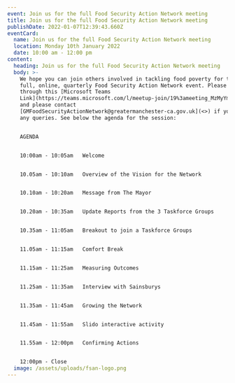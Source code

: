 ```yaml
---
event: Join us for the full Food Security Action Network meeting
title: Join us for the full Food Security Action Network meeting
publishDate: 2022-01-07T12:39:43.660Z
eventCard:
  name: Join us for the full Food Security Action Network meeting
  location: Monday 10th January 2022
  date: 10:00 am - 12:00 pm
content:
  heading: Join us for the full Food Security Action Network meeting
  body: >-
    We hope you can join others involved in tackling food poverty for the next
    full, online, quarterly Food Security Action Network event. Please join
    through this [Microsoft Teams
    Link](https://teams.microsoft.com/l/meetup-join/19%3ameeting_MzMyYmQ1MmYtOGE1MS00MjNkLTk3YTAtNTczNWNhMzZkNmU5%40thread.v2/0?context=%7b%22Tid%22%3a%22e8d8036a-b5f9-4f3f-9d36-d7cd740299bb%22%2c%22Oid%22%3a%2274318281-8da5-4c25-9c2f-98004019047b%22%7d)
    and please contact
    [GMFoodSecurityActionNetwork@greatermanchester-ca.gov.uk](<>) if you have
    any queries. See below the agenda for the session:


    AGENDA


    10:00am - 10:05am   Welcome


    10.05am - 10:10am   Overview of the Vision for the Network


    10.10am - 10:20am   Message from The Mayor


    10.20am - 10:35am   Update Reports from the 3 Taskforce Groups


    10.35am - 11:05am   Breakout to join a Taskforce Groups


    11.05am - 11:15am   Comfort Break


    11.15am - 11:25am   Measuring Outcomes


    11.25am - 11:35am   Interview with Sainsburys


    11.35am - 11:45am   Growing the Network


    11.45am - 11:55am   Slido interactive activity


    11.55am - 12:00pm   Confirming Actions


    12:00pm - Close
  image: /assets/uploads/fsan-logo.png
---
```

